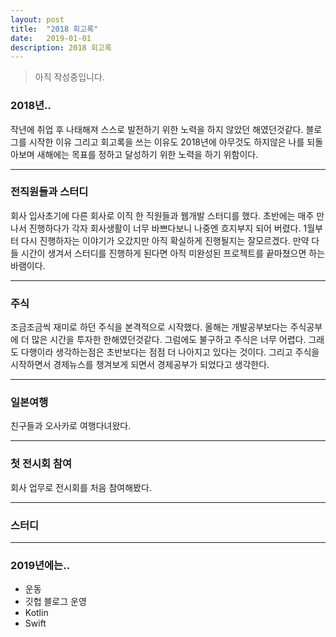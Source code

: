 ```yaml
---
layout: post
title:  "2018 회고록"
date:   2019-01-01
description: 2018 회고록
---
```


<blockquote class="textC">아직 작성중입니다.</blockquote>
    



### 2018년..
작년에 취업 후 나태해져 스스로 발전하기 위한 노력을 하지 않았던 해였던것같다.
블로그를 시작한 이유 그리고 회고록을 쓰는 이유도 2018년에 아무것도 하지않은 나를 되돌아보며 새해에는 목표를 정하고 달성하기 위한 노력을 하기 위함이다.  

***

### 전직원들과 스터디
회사 입사초기에 다른 회사로 이직 한 직원들과 웹개발 스터디를 했다. 초반에는 매주 만나서 진행하다가 각자 회사생활이 너무 바쁘다보니 나중엔 흐지부지 되어 버렸다. 1월부터 다시 진행하자는 이야기가 오갔지만 아직 확실하게 진행될지는 잘모르겠다. 만약 다들 시간이 생겨서 스터디를 진행하게 된다면 아직 미완성된 프로젝트를 끝마쳤으면 하는 바램이다.

***

### 주식
조금조금씩 재미로 하던 주식을 본격적으로 시작했다. 올해는 개발공부보다는 주식공부에 더 많은 시간을 투자한 한해였던것같다. 그럼에도 불구하고 주식은 너무 어렵다. 그래도 다행이라 생각하는점은 초반보다는 점점 더 나아지고 있다는 것이다. 그리고 주식을 시작하면서 경제뉴스를 챙겨보게 되면서 경제공부가 되었다고 생각한다.

***

### 일본여행
친구들과 오사카로 여행다녀왔다.

***


### 첫 전시회 참여
회사 업무로 전시회를 처음 참여해봤다. 

***

### 스터디


***


### 2019년에는..
* 운동
* 깃헙 블로그 운영
* Kotlin
* Swift



